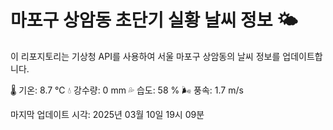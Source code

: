 
# 마포구 상암동 초단기 실황 날씨 정보 🌤️

이 리포지토리는 기상청 API를 사용하여 서울 마포구 상암동의 날씨 정보를 업데이트합니다. 

🌡️ 기온: 8.7 ℃
💧 강수량: 0 mm
💦 습도: 58 %
🌬️ 풍속: 1.7 m/s

마지막 업데이트 시각: 2025년 03월 10일 19시 09분    
